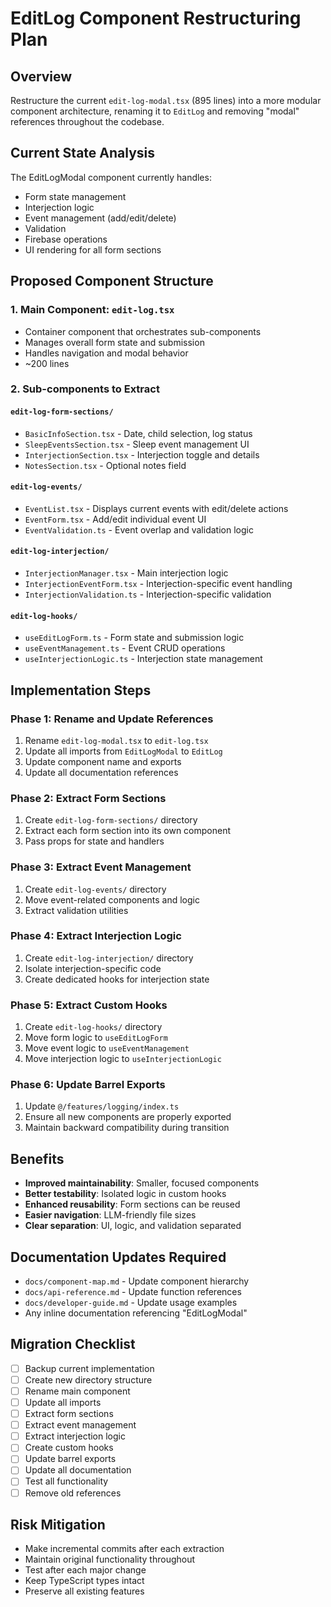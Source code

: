 # EditLog Component Restructuring Plan

## Overview
Restructure the current `edit-log-modal.tsx` (895 lines) into a more modular component architecture, renaming it to `EditLog` and removing "modal" references throughout the codebase.

## Current State Analysis
The EditLogModal component currently handles:
- Form state management
- Interjection logic
- Event management (add/edit/delete)
- Validation
- Firebase operations
- UI rendering for all form sections

## Proposed Component Structure

### 1. Main Component: `edit-log.tsx`
- Container component that orchestrates sub-components
- Manages overall form state and submission
- Handles navigation and modal behavior
- ~200 lines

### 2. Sub-components to Extract

#### `edit-log-form-sections/`
- `BasicInfoSection.tsx` - Date, child selection, log status
- `SleepEventsSection.tsx` - Sleep event management UI
- `InterjectionSection.tsx` - Interjection toggle and details
- `NotesSection.tsx` - Optional notes field

#### `edit-log-events/`
- `EventList.tsx` - Displays current events with edit/delete actions
- `EventForm.tsx` - Add/edit individual event UI
- `EventValidation.ts` - Event overlap and validation logic

#### `edit-log-interjection/`
- `InterjectionManager.tsx` - Main interjection logic
- `InterjectionEventForm.tsx` - Interjection-specific event handling
- `InterjectionValidation.ts` - Interjection-specific validation

#### `edit-log-hooks/`
- `useEditLogForm.ts` - Form state and submission logic
- `useEventManagement.ts` - Event CRUD operations
- `useInterjectionLogic.ts` - Interjection state management

## Implementation Steps

### Phase 1: Rename and Update References
1. Rename `edit-log-modal.tsx` to `edit-log.tsx`
2. Update all imports from `EditLogModal` to `EditLog`
3. Update component name and exports
4. Update all documentation references

### Phase 2: Extract Form Sections
1. Create `edit-log-form-sections/` directory
2. Extract each form section into its own component
3. Pass props for state and handlers

### Phase 3: Extract Event Management
1. Create `edit-log-events/` directory
2. Move event-related components and logic
3. Extract validation utilities

### Phase 4: Extract Interjection Logic
1. Create `edit-log-interjection/` directory
2. Isolate interjection-specific code
3. Create dedicated hooks for interjection state

### Phase 5: Extract Custom Hooks
1. Create `edit-log-hooks/` directory
2. Move form logic to `useEditLogForm`
3. Move event logic to `useEventManagement`
4. Move interjection logic to `useInterjectionLogic`

### Phase 6: Update Barrel Exports
1. Update `@/features/logging/index.ts`
2. Ensure all new components are properly exported
3. Maintain backward compatibility during transition

## Benefits
- **Improved maintainability**: Smaller, focused components
- **Better testability**: Isolated logic in custom hooks
- **Enhanced reusability**: Form sections can be reused
- **Easier navigation**: LLM-friendly file sizes
- **Clear separation**: UI, logic, and validation separated

## Documentation Updates Required
- `docs/component-map.md` - Update component hierarchy
- `docs/api-reference.md` - Update function references
- `docs/developer-guide.md` - Update usage examples
- Any inline documentation referencing "EditLogModal"

## Migration Checklist
- [ ] Backup current implementation
- [ ] Create new directory structure
- [ ] Rename main component
- [ ] Update all imports
- [ ] Extract form sections
- [ ] Extract event management
- [ ] Extract interjection logic
- [ ] Create custom hooks
- [ ] Update barrel exports
- [ ] Update all documentation
- [ ] Test all functionality
- [ ] Remove old references

## Risk Mitigation
- Make incremental commits after each extraction
- Maintain original functionality throughout
- Test after each major change
- Keep TypeScript types intact
- Preserve all existing features